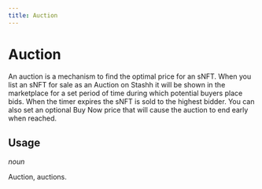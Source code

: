 ```yaml
---
title: Auction
---
```


# Auction

An auction is a mechanism to find the optimal price for an sNFT. When you list an sNFT for sale as an Auction on Stashh it will be shown in the marketplace for a set period of time during which potential buyers place bids. When the timer expires the sNFT is sold to the highest bidder. You can also set an optional Buy Now price that will cause the auction to end early when reached.

## Usage

_noun_

Auction, auctions.